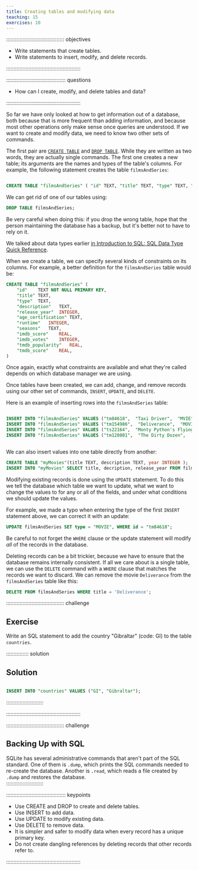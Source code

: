 ```yaml
---
title: Creating tables and modifying data
teaching: 15
exercises: 10
---
```


::::::::::::::::::::::::::::::::::::::: objectives

- Write statements that create tables.
- Write statements to insert, modify, and delete records.

::::::::::::::::::::::::::::::::::::::::::::::::::

:::::::::::::::::::::::::::::::::::::::: questions

- How can I create, modify, and delete tables and data?

::::::::::::::::::::::::::::::::::::::::::::::::::

So far we have only looked at how to get information out of a database,
both because that is more frequent than adding information,
and because most other operations only make sense
once queries are understood.
If we want to create and modify data,
we need to know two other sets of commands.

The first pair are [`CREATE TABLE`][create-table] and [`DROP TABLE`][drop-table].
While they are written as two words,
they are actually single commands.
The first one creates a new table;
its arguments are the names and types of the table's columns.
For example,
the following statement creates the table `filmsAndSeries`:

```sql

CREATE TABLE "filmsAndSeries" (	"id" TEXT, "title" TEXT, "type" TEXT, "description" TEXT, "release_year" INTEGER, "age_certification" TEXT, "runtime" INTEGER, "seasons" TEXT, "imdb_score" REAL, "imdb_votes" INTEGER, "tmdb_popularity" REAL, "tmdb_score" REAL)
```

We can get rid of one of our tables using:

```sql
DROP TABLE filmsAndSeries;
```

Be very careful when doing this:
if you drop the wrong table, hope that the person maintaining the database has a backup,
but it's better not to have to rely on it.

We talked about data types earlier [in Introduction to SQL: SQL Data Type Quick Reference](01-introduction.md#sql-data-type-quick-reference).

When we create a table,
we can specify several kinds of constraints on its columns.
For example,
a better definition for the `filmsAndSeries` table would be:

```sql
CREATE TABLE "filmsAndSeries" (
	"id"	TEXT NOT NULL PRIMARY KEY,
	"title"	TEXT,
	"type"	TEXT,
	"description"	TEXT,
	"release_year"	INTEGER,
	"age_certification"	TEXT,
	"runtime"	INTEGER,
	"seasons"	TEXT,
	"imdb_score"	REAL,
	"imdb_votes"	INTEGER,
	"tmdb_popularity"	REAL,
	"tmdb_score"	REAL,
)
```

Once again,
exactly what constraints are available
and what they're called
depends on which database manager we are using.

Once tables have been created,
we can add, change, and remove records using our other set of commands,
`INSERT`, `UPDATE`, and `DELETE`.

Here is an example of inserting rows into the `filmsAndSeries` table:

```sql

INSERT INTO "filmsAndSeries" VALUES ("tm84618",  "Taxi Driver",  "MVIE",	"A mentally unstable Vietnam War...",	        1976,	"R",	    114,,	    8.2,	808582,     40.965,	8.179)
INSERT INTO "filmsAndSeries" VALUES ("tm154986",  "Deliverance",  "MOVIE",	"Intent on seeing the Cahulawassee...",	      1972,	"R"	      109,,	    7.7,	107673,     10.01,	7.3)
INSERT INTO "filmsAndSeries" VALUES ("ts22164",  "Monty Python's Flying Circus",  "SHOW",	"A British sketch comedy...",	  1969,	"TV-14",	30,	4.0,	8.8,	73424,      17.617, 8.306)
INSERT INTO "filmsAndSeries" VALUES ("tm120801",  "The Dirty Dozen",	"MOVIE",	"12 American military prisoners in ...",	      1967, , 	      150,,		  7.7,	72662,	    20.398,	7.6)



```

We can also insert values into one table directly from another:

```sql
CREATE TABLE "myMovies"(title TEXT, description TEXT, year INTEGER );
INSERT INTO "myMovies" SELECT title, decription, release_year FROM filmsAndSeries;
```

Modifying existing records is done using the `UPDATE` statement.
To do this we tell the database which table we want to update,
what we want to change the values to for any or all of the fields,
and under what conditions we should update the values.

For example, we made a typo when entering the type
of the first `INSERT` statement above, we can correct it with an update:

```sql
UPDATE filmsAndSeries SET type = "MOVIE", WHERE id = "tm84618";
```

Be careful to not forget the `WHERE` clause or the update statement will
modify *all* of the records in the database.

Deleting records can be a bit trickier,
because we have to ensure that the database remains internally consistent.
If all we care about is a single table,
we can use the `DELETE` command with a `WHERE` clause
that matches the records we want to discard.
We can remove the movie `Deliverance` from the `filmsAndSeries` table like this:

```sql
DELETE FROM filmsAndSeries WHERE title = 'Deliverance';
```


:::::::::::::::::::::::::::::::::::::::  challenge

## Exercise

Write an SQL statement to add the country "Gibraltar" (code: GI) to the table
`countries`. 

:::::::::::::::  solution

## Solution

```sql

INSERT INTO "countries" VALUES ("GI", "Gibraltar");
```

:::::::::::::::::::::::::

::::::::::::::::::::::::::::::::::::::::::::::::::

:::::::::::::::::::::::::::::::::::::::  challenge

## Backing Up with SQL

SQLite has several administrative commands that aren't part of the
SQL standard.  One of them is `.dump`, which prints the SQL commands
needed to re-create the database.  Another is `.read`, which reads a
file created by `.dump` and restores the database.  
:::::::::::::::::::::::::



:::::::::::::::::::::::::::::::::::::::: keypoints

- Use CREATE and DROP to create and delete tables.
- Use INSERT to add data.
- Use UPDATE to modify existing data.
- Use DELETE to remove data.
- It is simpler and safer to modify data when every record has a unique primary key.
- Do not create dangling references by deleting records that other records refer to.

::::::::::::::::::::::::::::::::::::::::::::::::::

[create-table]: https://www.sqlite.org/lang_createtable.html
[drop-table]: https://www.sqlite.org/lang_droptable.html



